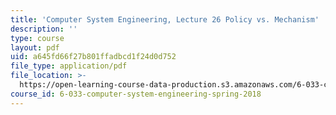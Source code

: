 ```yaml
---
title: 'Computer System Engineering, Lecture 26 Policy vs. Mechanism'
description: ''
type: course
layout: pdf
uid: a645fd66f27b801ffadbcd1f24d0d752
file_type: application/pdf
file_location: >-
  https://open-learning-course-data-production.s3.amazonaws.com/6-033-computer-system-engineering-spring-2018/a645fd66f27b801ffadbcd1f24d0d752_MIT6_033S18lec26.pdf
course_id: 6-033-computer-system-engineering-spring-2018
---
```

